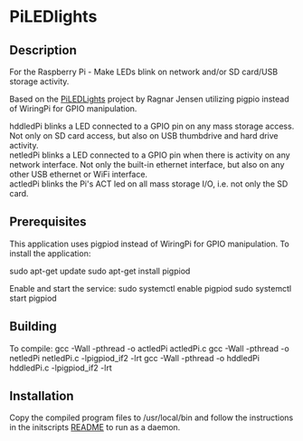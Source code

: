 # PiLEDlights

## Description
For the Raspberry Pi - Make LEDs blink on network and/or SD card/USB storage activity.

Based on the [PiLEDLights](https://github.com/RagnarJensen/PiLEDlights) project by Ragnar Jensen utilizing pigpio instead of WiringPi for GPIO manipulation.

hddledPi blinks a LED connected to a GPIO pin on any mass storage access. Not only on SD card access, but also on USB thumbdrive and hard drive activity.  
netledPi blinks a LED connected to a GPIO pin when there is activity on any network interface. Not only the built-in ethernet interface, but also on any other USB ethernet or WiFi interface.  
actledPi blinks the Pi's ACT led on all mass storage I/O, i.e. not only the SD card.



## Prerequisites
This application uses pigpiod instead of WiringPi for GPIO manipulation.  To install the application:

sudo apt-get update
sudo apt-get install pigpiod

Enable and start the service:
sudo systemctl enable pigpiod
sudo systemctl start pigpiod

## Building
To compile:
gcc -Wall -pthread -o actledPi actledPi.c
gcc -Wall -pthread -o netledPi netledPi.c -lpigpiod_if2 -lrt
gcc -Wall -pthread -o hddledPi hddledPi.c -lpigpiod_if2 -lrt

## Installation
Copy the compiled program files to /usr/local/bin and follow the instructions in the initscripts [README](initscripts/README) to run as a daemon.
